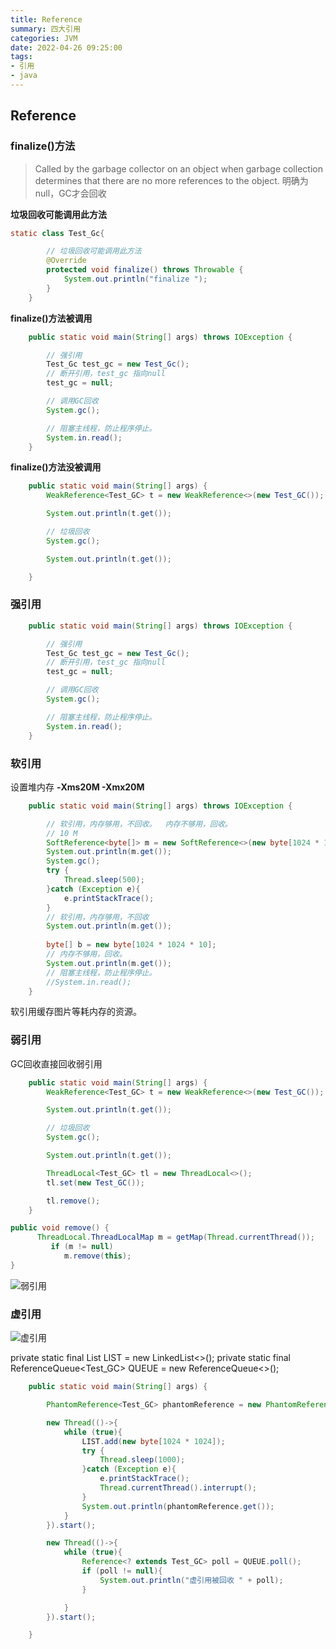 ```yaml
---
title: Reference
summary: 四大引用
categories: JVM
date: 2022-04-26 09:25:00
tags:
- 引用
- java
---
```


## Reference

### finalize()方法
> Called by the garbage collector on an object when garbage collection determines that there are no more references to the object.
> 明确为null，GC才会回收

**垃圾回收可能调用此方法**
``` java
static class Test_Gc{

        // 垃圾回收可能调用此方法
        @Override
        protected void finalize() throws Throwable {
            System.out.println("finalize ");
        }
    }
```
**finalize()方法被调用**
``` java
    public static void main(String[] args) throws IOException {

        // 强引用
        Test_Gc test_gc = new Test_Gc();
        // 断开引用，test_gc 指向null
        test_gc = null;

        // 调用GC回收
        System.gc();

        // 阻塞主线程，防止程序停止。
        System.in.read();
    }
```

**finalize()方法没被调用**
``` java
    public static void main(String[] args) {
        WeakReference<Test_GC> t = new WeakReference<>(new Test_GC());

        System.out.println(t.get());

        // 垃圾回收
        System.gc();

        System.out.println(t.get());

    }
``` 
### 强引用



``` java
    public static void main(String[] args) throws IOException {

        // 强引用
        Test_Gc test_gc = new Test_Gc();
        // 断开引用，test_gc 指向null
        test_gc = null;

        // 调用GC回收
        System.gc();

        // 阻塞主线程，防止程序停止。
        System.in.read();
    } 
```


### 软引用


设置堆内存
**-Xms20M -Xmx20M**

``` java
    public static void main(String[] args) throws IOException {

        // 软引用，内存够用，不回收。  内存不够用，回收。
        // 10 M
        SoftReference<byte[]> m = new SoftReference<>(new byte[1024 * 1024 * 10]);
        System.out.println(m.get());
        System.gc();
        try {
            Thread.sleep(500);
        }catch (Exception e){
            e.printStackTrace();
        }
        // 软引用，内存够用，不回收
        System.out.println(m.get());
        
        byte[] b = new byte[1024 * 1024 * 10];
        // 内存不够用，回收。
        System.out.println(m.get());
        // 阻塞主线程，防止程序停止。
        //System.in.read();
    }
```
软引用缓存图片等耗内存的资源。


### 弱引用
GC回收直接回收弱引用

``` java
    public static void main(String[] args) {
        WeakReference<Test_GC> t = new WeakReference<>(new Test_GC());

        System.out.println(t.get());

        // 垃圾回收
        System.gc();

        System.out.println(t.get());

        ThreadLocal<Test_GC> tl = new ThreadLocal<>();
        tl.set(new Test_GC());

        tl.remove();
    }
```

``` java
public void remove() {
      ThreadLocal.ThreadLocalMap m = getMap(Thread.currentThread());
         if (m != null)
            m.remove(this);
}
```

![弱引用](https://isblog.oss-cn-guangzhou.aliyuncs.com/Weak.jpg)

### 虚引用


![虚引用](https://isblog.oss-cn-guangzhou.aliyuncs.com/JVM/PhantomReference.jpg)

private static final List<Object> LIST = new LinkedList<>();
private static final ReferenceQueue<Test_GC> QUEUE = new ReferenceQueue<>();

``` java
    public static void main(String[] args) {

        PhantomReference<Test_GC> phantomReference = new PhantomReference<>(new Test_GC(), QUEUE);

        new Thread(()->{
            while (true){
                LIST.add(new byte[1024 * 1024]);
                try {
                    Thread.sleep(1000);
                }catch (Exception e){
                    e.printStackTrace();
                    Thread.currentThread().interrupt();
                }
                System.out.println(phantomReference.get());
            }
        }).start();

        new Thread(()->{
            while (true){
                Reference<? extends Test_GC> poll = QUEUE.poll();
                if (poll != null){
                    System.out.println("虚引用被回收 " + poll);
                }

            }
        }).start();

    }
```







